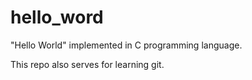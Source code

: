 # hello_word

"Hello World" implemented in C programming language.

This repo also serves for learning git.
